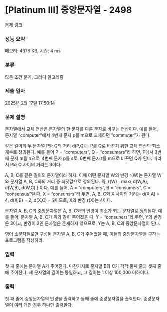 # [Platinum III] 중앙문자열 - 2498 

[문제 링크](https://www.acmicpc.net/problem/2498) 

### 성능 요약

메모리: 4376 KB, 시간: 4 ms

### 분류

많은 조건 분기, 그리디 알고리즘

### 제출 일자

2025년 2월 17일 17:50:14

### 문제 설명

<p>문자열에서 교체 연산은 문자열의 한 문자를 다른 문자로 바꾸는 연산이다. 예를 들어, 문자열 “computer”에서 4번째 문자 p를 m으로 교체하면 “commuter”가 된다. </p>

<p>같은 길이의 두 문자열 P와 Q의 거리 d(P,Q)는 P를 Q로 바꾸기 위한 교체 연산의 최소 개수로 정의된다. 예를 들어 P = “computers”, Q = “consumers”라 하면, P에서 3번째 문자 m을 n으로, 4번째 문자 p를 s로, 6번째 문자 t를 m으로 바꾸면 Q가 된다. 따라서 P와 Q 사이의 거리는 3이다. </p>

<p>A, B, C를 같은 길이의 문자열이라 하자. 이때 어떤 문자열 W의 반경 r(W)는 문자열 W와 문자열 A, B, C와의 거리 중 최댓값으로 정의된다. 즉, r(W)= max{ d(W,A), d(W,B), d(W,C) } 이다. 예를 들어, A = “computers”, B = “consumers”, C = “consensus”일 때, X = “consunsrs”라 두면, A, B, C와 X 사이의 거리는 d(X,A) = 4, d(X,B) = 2, d(X,C) = 2이므로, X의 반경 r(X)는 4이다.</p>

<p>문자열 A, B, C의 중앙문자열은 A, B, C와의 반경이 최소가 되는 문자열로 정의된다. 예를 들어, 문자열 A, B, C가 위와 같이 주어졌을 때, Y = “consuners”라 두면, Y의 반경은 3이고, 반경이 2인 문자열은 존재하지 않으므로, Y는 A, B, C의 중앙문자열이 된다.</p>

<p>영어 소문자들로만 구성된 문자열 A, B, C가 주어졌을 때, 이들의 중앙문자열을 구하는 프로그램을 작성하라.</p>

### 입력 

 <p>첫 째 줄에는 문자열 A가 주어진다. 마찬가지로 문자열 B와 C가 각각 둘째 줄과 셋째 줄에 주어진다. 세 문자열의 길이는 동일하고, 그 길이는 1 이상 100,000 이하이다.</p>

### 출력 

 <p>첫 째 줄에 중앙문자열의 반경을 출력하고 둘째 줄에 중앙문자열을 출력한다. 중앙문자열이 여러 개인 경우 하나만 출력한다.</p>

